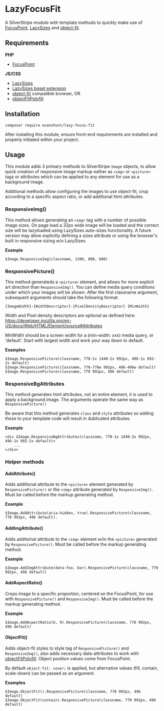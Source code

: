 # LazyFocusFit

A SilverStripe module with template methods to quickly make use of [FocusPoint](https://github.com/jonom/silverstripe-focuspoint), [LazySizes](https://github.com/aFarkas/lazysizes) and [object-fit](https://developer.mozilla.org/en-US/docs/Web/CSS/object-fit).

## Requirements 

**PHP**

* [FocusPoint](https://github.com/jonom/silverstripe-focuspoint)

**JS/CSS**

* [LazySizes](https://github.com/aFarkas/lazysizes)
* [LazySizes bgset extension](https://github.com/aFarkas/lazysizes/tree/gh-pages/plugins/bgset)
* [object-fit](https://developer.mozilla.org/en-US/docs/Web/CSS/object-fit) compatible browser, OR
* [objectFitPolyfill](https://github.com/constancecchen/object-fit-polyfill)

## Installation

`composer require evanshunt/lazy-focus-fit`

After installing this module, ensure front-end requirements are installed and properly initiated within your project.

## Usage

This module adds 3 primary methods to SilverStripe `Image` objects, to allow quick creation of responsive image markup eather as `<img>` or `<picture>` tags or attributes which can be applied to any element for use as a background image.

Additional methods allow configuring the images to use object-fit, crop according to a specific aspect ratio, or add additional html attributes.

### ResponsiveImg()

This method allows generating an `<img>` tag with a number of possible image sizes. On page load a 32px wide image will be loaded and the correct size will be lazyloaded using LazySizes auto-sizes functionality. A future version may allow explicitly defining a sizes attribute or using the browser's built in responsive sizing w/o LazySizes.

**Example**

```$Image.ResponsiveImg(classname, 1200, 800, 600)```

### ResponsivePicture()

This method generateds a `<picture>` element, and allows for more explicit art direction than `ResponsiveImg()`. You can define media query conditions under which your images will be shown. After the first classname argument, subsequent arguments should take the following format:

`{ImageWidth}-{WidthDescriptor}-{PixelDensityDescriptor} {MinWidth}`

Width and Pixel density descriptors are optional as defined here: https://developer.mozilla.org/en-US/docs/Web/HTML/Element/source#Attributes

MinWidth should be a screen width for a (min-width: xxx) media query, or 'default'. Start with largest width and work your way down to default.

**Examples**

```
$Image.ResponsivePicture(classname, 770-1x 1440-2x 992px, 496-1x 992-2x default)
$Image.ResponsivePicture(classname, 770-770w 992px, 496-496w default)
$Image.ResponsivePicture(classname, 770 992px, 496 default)
```

### ResponsiveBgAttributes

This method generates html attributes, not an entire element, it is used to apply a background image. The arguments operate the same way as `ResponsivePicture()`

Be aware that this method generates `class` and `style` attributes so adding these to your template code will result in dublicated attributes.

**Example**

```
<div $Image.ResponsiveBgAttributes(classname, 770-1x 1440-2x 992px, 496-1x 992-2x default)>
    ...
</div>
```

### Helper methods

#### AddAttribute()

Adds additional attribute to the `<picture>` element generated by `ResponsivePicture()` or the `<img>` attribute generated by `ResponsiveImg()`. Must be called before the markup generating method.

**Example**

```
$Image.AddAttribute(aria-hidden, true).ResponsivePicture(classname, 770 992px, 496 default). 
```

#### AddImgAttribute()

Adds additoinal attribute to the `<img>` element w/in the `<picture>` generated by `ResponsivePicture()`. Must be called before the markup generating method.

**Example**

```
$Image.AddImgAttribute(data-foo, bar).ResponsivePicture(classname, 770 992px, 496 default)
```

#### AddAspectRatio()

Crops image to a specific proportion, centered on the FocusPoint, for use with `ResponsivePicture()` and `ResponsiveImg()`. Must be called before the markup generating method.

**Example**

```
$Image.AddAspectRatio(6, 9).ResponsivePicture(classname, 770 992px, 496 default)
```

#### ObjectFit()

Adds object-fit styles to style tag of `ResponsivePicture()` and `ResponsiveImg()`, also adds necessary data-attributes to work with [objectFitPolyfill](https://github.com/constancecchen/object-fit-polyfill). Object position values come from FocusPoint.

By default `object-fit: cover;` is applied, but alternative values (fill, contain, scale-down) can be passed as an argument.

**Examples**

```
$Image.ObjectFit().ResponsivePicture(classname, 770 992px, 496 default)
$Image.ObjectFit(contain).ResponsivePicture(classname, 770 992px, 496 default)
```
